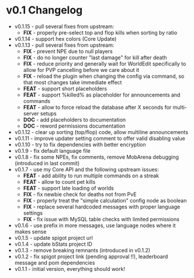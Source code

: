# v0.1 Changelog

- v0.1.15 - pull several fixes from upstream:
  - **FIX** - properly pre-select top and flop kills when sorting by ratio 
- v0.1.14 - support hex colors (Core Update)
- v0.1.13 - pull several fixes from upstream:
  - **FIX** - prevent NPE due to null players
  - **FIX** - do no longer counter "last damage" for kill after death
  - **FIX** - reduce priority and generally wait for WorldEdit specifically to allow for PVP cancelling before we care about it
  - **FIX** - reload the plugin when changing the config via command, so that most changes take immediate effect 
  - **FEAT** - support short placeholders
  - **FEAT** - support %killed% as placeholder for announcements and commands
  - **FEAT** - allow to force reload the database after X seconds for multi-server setups
  - **DOC** - add placeholders to documentation
  - **DOC** - reword permissions documentation
- v0.1.12 - clear up sorting (top/flop) code, allow multiline announcements
- v0.1.11 - improve updater setting comment to offer valid disabling value
- v0.1.10 - try to fix dependencies with better encryption
- v0.1.9 - fix default language file
- v0.1.8 - fix some NPEs, fix comments, remove MobArena debugging (introduced in last commit)
- v0.1.7 - use my Core API and the following upstream issues:
  - **FEAT** - add ability to run multiple commands on a streak
  - **FEAT** - allow to count pet kills
  - **FEAT** - support late loading of worlds
  - **FIX** - fix newbie check for deaths not from PvE
  - **FIX** - properly treat the "simple calculation" config node as boolean
  - **FIX** - replace several hardcoded messages with proper language settings
  - **FIX** - fix issue with MySQL table checks with limited permissions
- v0.1.6 - use prefix in more messages, use language nodes where it makes sense
- v0.1.5 - update spigot project url
- v0.1.4 - update bStats project ID
- v0.1.3 - remove breaking remnants (introduced in v0.1.2)
- v0.1.2 - fix spigot project link (pending approval !!), leaderboard message and pom dependencies
- v0.1.1 - initial version, everything should work!